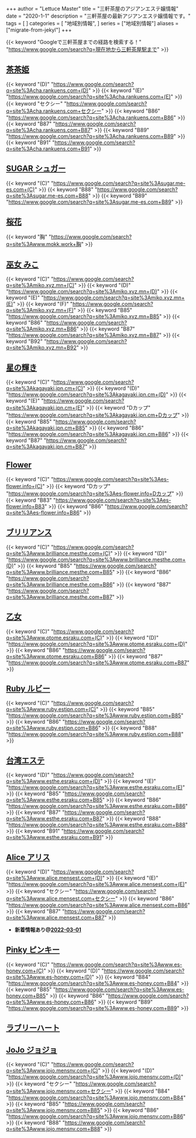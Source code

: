 +++
author = "Lettuce Master"
title = "三軒茶屋のアジアンエステ嬢情報"
date = "2020-1-1"
description = "三軒茶屋の最新アジアンエステ嬢情報です。"
tags = [
]
categories = [
    "地域別情報",
]
series = ["地域別情報"]
aliases = ["migrate-from-jekyl"]
+++

{{< keyword "Googleで三軒茶屋までの経路を検索する！" "https://www.google.com/search?q=現在地から三軒茶屋駅まで" >}}

## [茶茶姫](http://cha.rankuens.com/)
{{< keyword "(D)" "https://www.google.com/search?q=site%3Acha.rankuens.com+(D)" >}} {{< keyword "(E)" "https://www.google.com/search?q=site%3Acha.rankuens.com+(E)" >}} {{< keyword "セクシー" "https://www.google.com/search?q=site%3Acha.rankuens.com+セクシー" >}} {{< keyword "B86" "https://www.google.com/search?q=site%3Acha.rankuens.com+B86" >}} {{< keyword "B87" "https://www.google.com/search?q=site%3Acha.rankuens.com+B87" >}} {{< keyword "B89" "https://www.google.com/search?q=site%3Acha.rankuens.com+B89" >}} {{< keyword "B91" "https://www.google.com/search?q=site%3Acha.rankuens.com+B91" >}} 

## [SUGAR シュガー](http://sugar.me-es.com/)
{{< keyword "(C)" "https://www.google.com/search?q=site%3Asugar.me-es.com+(C)" >}} {{< keyword "B88" "https://www.google.com/search?q=site%3Asugar.me-es.com+B88" >}} {{< keyword "B89" "https://www.google.com/search?q=site%3Asugar.me-es.com+B89" >}} 

## [桜花](http://www.mokk.work/)
{{< keyword "胸" "https://www.google.com/search?q=site%3Awww.mokk.work+胸" >}} 

## [巫女 みこ](https://miko.xyz.mn/)
{{< keyword "(C)" "https://www.google.com/search?q=site%3Amiko.xyz.mn+(C)" >}} {{< keyword "(D)" "https://www.google.com/search?q=site%3Amiko.xyz.mn+(D)" >}} {{< keyword "(E)" "https://www.google.com/search?q=site%3Amiko.xyz.mn+(E)" >}} {{< keyword "(F)" "https://www.google.com/search?q=site%3Amiko.xyz.mn+(F)" >}} {{< keyword "B85" "https://www.google.com/search?q=site%3Amiko.xyz.mn+B85" >}} {{< keyword "B86" "https://www.google.com/search?q=site%3Amiko.xyz.mn+B86" >}} {{< keyword "B87" "https://www.google.com/search?q=site%3Amiko.xyz.mn+B87" >}} {{< keyword "B92" "https://www.google.com/search?q=site%3Amiko.xyz.mn+B92" >}} 

## [星の輝き](http://kagayaki.jpn.cm/)
{{< keyword "(C)" "https://www.google.com/search?q=site%3Akagayaki.jpn.cm+(C)" >}} {{< keyword "(D)" "https://www.google.com/search?q=site%3Akagayaki.jpn.cm+(D)" >}} {{< keyword "(E)" "https://www.google.com/search?q=site%3Akagayaki.jpn.cm+(E)" >}} {{< keyword "Dカップ" "https://www.google.com/search?q=site%3Akagayaki.jpn.cm+Dカップ" >}} {{< keyword "B85" "https://www.google.com/search?q=site%3Akagayaki.jpn.cm+B85" >}} {{< keyword "B86" "https://www.google.com/search?q=site%3Akagayaki.jpn.cm+B86" >}} {{< keyword "B87" "https://www.google.com/search?q=site%3Akagayaki.jpn.cm+B87" >}} 

## [Flower](https://es-flower.info/)
{{< keyword "(C)" "https://www.google.com/search?q=site%3Aes-flower.info+(C)" >}} {{< keyword "Dカップ" "https://www.google.com/search?q=site%3Aes-flower.info+Dカップ" >}} {{< keyword "B83" "https://www.google.com/search?q=site%3Aes-flower.info+B83" >}} {{< keyword "B86" "https://www.google.com/search?q=site%3Aes-flower.info+B86" >}} 

## [ブリリアンス](http://www.brilliance.mesthe.com/)
{{< keyword "(C)" "https://www.google.com/search?q=site%3Awww.brilliance.mesthe.com+(C)" >}} {{< keyword "(D)" "https://www.google.com/search?q=site%3Awww.brilliance.mesthe.com+(D)" >}} {{< keyword "B85" "https://www.google.com/search?q=site%3Awww.brilliance.mesthe.com+B85" >}} {{< keyword "B86" "https://www.google.com/search?q=site%3Awww.brilliance.mesthe.com+B86" >}} {{< keyword "B87" "https://www.google.com/search?q=site%3Awww.brilliance.mesthe.com+B87" >}} 

## [乙女](http://www.otome.esraku.com/)
{{< keyword "(C)" "https://www.google.com/search?q=site%3Awww.otome.esraku.com+(C)" >}} {{< keyword "(D)" "https://www.google.com/search?q=site%3Awww.otome.esraku.com+(D)" >}} {{< keyword "B86" "https://www.google.com/search?q=site%3Awww.otome.esraku.com+B86" >}} {{< keyword "B87" "https://www.google.com/search?q=site%3Awww.otome.esraku.com+B87" >}} 

## [Ruby ルビー](http://www.ruby.estjpn.com/)
{{< keyword "(C)" "https://www.google.com/search?q=site%3Awww.ruby.estjpn.com+(C)" >}} {{< keyword "B85" "https://www.google.com/search?q=site%3Awww.ruby.estjpn.com+B85" >}} {{< keyword "B86" "https://www.google.com/search?q=site%3Awww.ruby.estjpn.com+B86" >}} {{< keyword "B88" "https://www.google.com/search?q=site%3Awww.ruby.estjpn.com+B88" >}} 

## [台湾エステ](http://www.esthe.esraku.com/)
{{< keyword "(D)" "https://www.google.com/search?q=site%3Awww.esthe.esraku.com+(D)" >}} {{< keyword "(E)" "https://www.google.com/search?q=site%3Awww.esthe.esraku.com+(E)" >}} {{< keyword "B85" "https://www.google.com/search?q=site%3Awww.esthe.esraku.com+B85" >}} {{< keyword "B86" "https://www.google.com/search?q=site%3Awww.esthe.esraku.com+B86" >}} {{< keyword "B87" "https://www.google.com/search?q=site%3Awww.esthe.esraku.com+B87" >}} {{< keyword "B88" "https://www.google.com/search?q=site%3Awww.esthe.esraku.com+B88" >}} {{< keyword "B91" "https://www.google.com/search?q=site%3Awww.esthe.esraku.com+B91" >}} 

## [Alice アリス](http://www.alice.mensest.com/)
{{< keyword "(D)" "https://www.google.com/search?q=site%3Awww.alice.mensest.com+(D)" >}} {{< keyword "(E)" "https://www.google.com/search?q=site%3Awww.alice.mensest.com+(E)" >}} {{< keyword "セクシー" "https://www.google.com/search?q=site%3Awww.alice.mensest.com+セクシー" >}} {{< keyword "B86" "https://www.google.com/search?q=site%3Awww.alice.mensest.com+B86" >}} {{< keyword "B87" "https://www.google.com/search?q=site%3Awww.alice.mensest.com+B87" >}} 

- **新着情報あり@[2022-03-01](/post/2022-03-01)**
## [Pinky ピンキー](http://www.es-honey.com/)
{{< keyword "(C)" "https://www.google.com/search?q=site%3Awww.es-honey.com+(C)" >}} {{< keyword "(D)" "https://www.google.com/search?q=site%3Awww.es-honey.com+(D)" >}} {{< keyword "B84" "https://www.google.com/search?q=site%3Awww.es-honey.com+B84" >}} {{< keyword "B85" "https://www.google.com/search?q=site%3Awww.es-honey.com+B85" >}} {{< keyword "B86" "https://www.google.com/search?q=site%3Awww.es-honey.com+B86" >}} {{< keyword "B89" "https://www.google.com/search?q=site%3Awww.es-honey.com+B89" >}} 

## [ラブリーハート](http://lovely.msa.jp/)


## [JoJo ジョジョ](http://www.jojo.mensnv.com/)
{{< keyword "(C)" "https://www.google.com/search?q=site%3Awww.jojo.mensnv.com+(C)" >}} {{< keyword "(D)" "https://www.google.com/search?q=site%3Awww.jojo.mensnv.com+(D)" >}} {{< keyword "セクシー" "https://www.google.com/search?q=site%3Awww.jojo.mensnv.com+セクシー" >}} {{< keyword "B84" "https://www.google.com/search?q=site%3Awww.jojo.mensnv.com+B84" >}} {{< keyword "B85" "https://www.google.com/search?q=site%3Awww.jojo.mensnv.com+B85" >}} {{< keyword "B86" "https://www.google.com/search?q=site%3Awww.jojo.mensnv.com+B86" >}} {{< keyword "B88" "https://www.google.com/search?q=site%3Awww.jojo.mensnv.com+B88" >}} 


